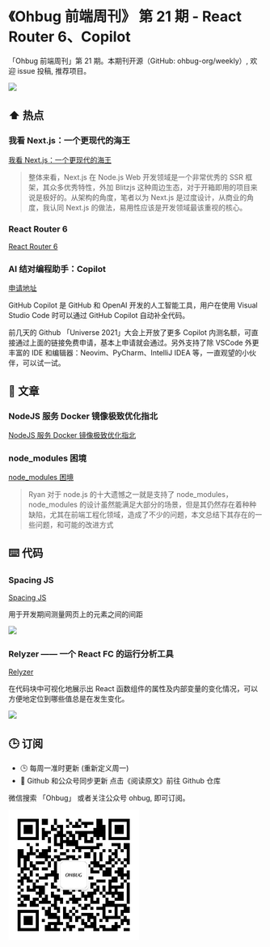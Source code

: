 # 《Ohbug 前端周刊》 第 21 期 - React Router 6、Copilot

「Ohbug 前端周刊」第 21 期。本期刊开源（GitHub: ohbug-org/weekly）, 欢迎 issue 投稿, 推荐项目。

![](https://images.unsplash.com/photo-1635417073744-0b09b9ac4dfc?ixid=MnwxMjA3fDB8MHxwaG90by1wYWdlfHx8fGVufDB8fHx8&ixlib=rb-1.2.1&auto=format&fit=crop&w=2370&q=80)

## ⬆️ 热点

### 我看 Next.js：一个更现代的海王

[我看 Next.js：一个更现代的海王](https://mp.weixin.qq.com/s/5Ir7EoHLo37bs6W5WNa-Tw)

> 整体来看，Next.js 在 Node.js Web 开发领域是一个非常优秀的 SSR 框架，其众多优秀特性，外加 Blitzjs 这种周边生态，对于开箱即用的项目来说是极好的。从架构的角度，笔者以为 Next.js 是过度设计，从商业的角度，我认同 Next.js 的做法，易用性应该是开发领域最该重视的核心。

### React Router 6

[React Router 6](https://remix.run/blog/react-router-v6)

### AI 结对编程助手：Copilot

[申请地址](https://copilot.github.com/)

GitHub Copilot 是 GitHub 和 OpenAI 开发的人工智能工具，用户在使用 Visual Studio Code 时可以通过 GitHub Copilot 自动补全代码。

前几天的 Github 「Universe 2021」大会上开放了更多 Copilot 内测名额，可直接通过上面的链接免费申请，基本上申请就会通过。另外支持了除 VSCode 外更丰富的 IDE 和编辑器：Neovim、PyCharm、IntelliJ IDEA 等，一直观望的小伙伴，可以试一试。

## 📝 文章

### NodeJS 服务 Docker 镜像极致优化指北

[NodeJS 服务 Docker 镜像极致优化指北](https://mp.weixin.qq.com/s/jm0KPgs2lBCpWe9rVp6cHA)

### node_modules 困境

[node_modules 困境](https://zhuanlan.zhihu.com/p/137535779)

> Ryan 对于 node.js 的十大遗憾之一就是支持了 node_modules，node_modules 的设计虽然能满足大部分的场景，但是其仍然存在着种种缺陷，尤其在前端工程化领域，造成了不少的问题，本文总结下其存在的一些问题，和可能的改进方式

## ⌨️ 代码

### Spacing JS

[Spacing JS](https://github.com/stevenlei/spacingjs)

用于开发期间测量网页上的元素之间的间距

![](https://github.com/stevenlei/spacingjs/raw/main/screenshot.png)

### Relyzer —— 一个 React FC 的运行分析工具

[Relyzer](https://github.com/meowtec/relyzer)

在代码块中可视化地展示出 React 函数组件的属性及内部变量的变化情况，可以方便地定位到哪些值总是在发生变化。

![](https://user-images.githubusercontent.com/4006436/137918770-35c4741c-a970-43ab-aba3-f1fff8cb2339.png)

## 🕒 订阅

- 🕒 每周一准时更新 (重新定义周一)
- 👋 Github 和公众号同步更新 点击《阅读原文》前往 Github 仓库

微信搜索 「Ohbug」 或者关注公众号 ohbug, 即可订阅。

![](https://raw.githubusercontent.com/ohbug-org/weekly/main/qrcode.jpg)
